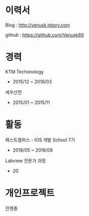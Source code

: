 # 이력서

Blog : http://venusk.tstory.com 

github : https://github.com/Venusk89


# 경력
KTM Techonology
* 2015/12 ~ 2018/03

세우산전
* 2015/01 ~ 2015/11

# 활동
패스트캠퍼스 - IOS 개발 School 7기
*  2018/05 ~ 2018/08

Labview 전문가 과정
* 20

# 개인프로젝트
진행중

